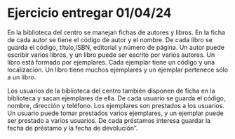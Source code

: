 # Ejercicio entregar 01/04/24

En la biblioteca del centro se manejan fichas de autores y libros. En la ficha de cada autor se tiene el código de autor y el nombre. De cada libro se guarda el código, título,ISBN, editorial y número de página. Un autor puede escribir varios libros, y un libro puede ser escrito por varios autores. Un libro está formado por ejemplares. Cada ejemplar tiene un código y una localización. Un libro tiene muchos ejemplares y un ejemplar pertenece sólo a un libro.

Los usuarios de la biblioteca del centro también disponen de ficha en la biblioteca y sacan ejemplares de ella. De cada usuario se guarda el código, nombre, dirección y teléfono.
Los ejemplares son prestados a los usuarios. Un usuario puede tomar prestados varios ejemplares, y un ejemplar puede ser prestado a varios usuarios. De cada préstamos interesa guardar la fecha de préstamo y la fecha de devolución”.

